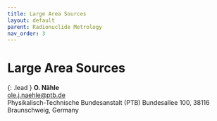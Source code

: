 ```yaml
---
title: Large Area Sources
layout: default
parent: Radionuclide Metrology
nav_order: 3
---
```


# Large Area Sources

{: .lead }
**O. Nähle**\
<ole.j.naehle@ptb.de>\
Physikalisch-Technische Bundesanstalt (PTB) Bundesallee 100, 38116
Braunschweig, Germany
